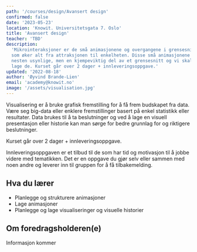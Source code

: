 ```yaml
---
path: '/courses/design/Avansert design'
confirmed: false
date: '2023-05-23'
location: 'Knowit. Universitetsgata 7. Oslo'
title: 'Avansert design'
teacher: 'TBD'
description:
  'Mikrointeraksjoner er de små animasjonene og overgangene i grensesnittet
  som øker alt fra attraksjonen til enkelheten. Disse små animasjonene er
  nesten usynlige, men en kjempeviktig del av et grensesnitt og vi skal lære å
  lage de. Kurset går over 2 dager + innleveringsoppgave.'
updated: '2022-08-18'
author: 'Øyvind Brande-Lien'
email: 'academy@knowit.no'
image: '/assets/visualisation.jpg'
---
```


Visualisering er å bruke grafisk fremstilling for å få frem budskapet fra
data. Være seg big-data eller enklere fremstillinger basert på enkel
statistikk eller resultater. Data brukes til å ta beslutninger og ved å lage
en visuell presentasjon eller historie kan man sørge for bedre grunnlag for og
riktigere beslutninger.

Kurset går over 2 dager + innleveringsoppgave.

Innleveringsoppgaven er et tilbud til de som har tid og motivasjon til å jobbe
videre med tematikken. Det er en oppgave du gjør selv eller sammen med noen
andre og leverer inn til gruppen for å få tilbakemelding.

## Hva du lærer

- Planlegge og strukturere animasjoner
- Lage animasjoner
- Planlegge og lage visualiseringer og visuelle historier

## Om foredragsholderen(e)

Informasjon kommer
